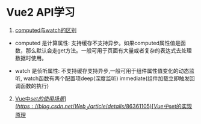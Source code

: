 <!--
 * @Author: TerryMin
 * @Date: 2022-09-15 09:28:35
 * @LastEditors: TerryMin
 * @LastEditTime: 2022-10-22 10:01:14
 * @Description: file not
-->
# Vue2 API学习

1. [computed与watch的区别](https://www.jianshu.com/p/5f83e06ae32f)

 - computed 是计算属性: 支持缓存不支持异步。如果computed属性值是函数，那么默认会走get方法。一般可用于页面有大量或者复杂的表达式去处理数据时使用。

 - watch 是侦听属性: 不支持缓存支持异步,一般可用于组件属性值变化的动态监听, watch函数有两个配置项deep(深度监听) immediate(组件加载立即触发回调函数的执行)

2. [Vue中$set的使用场景](https://blog.csdn.net/Web_J/article/details/86361105)
   [Vue中$set的实现原理](https://juejin.cn/post/7015214879330172964)


